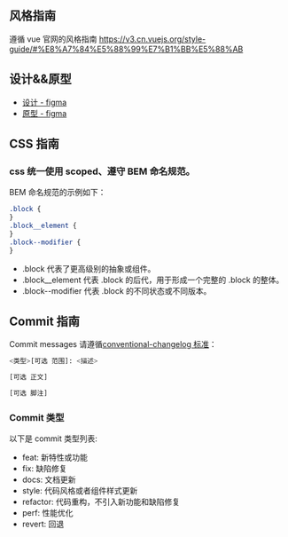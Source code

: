 ## 风格指南

遵循 vue 官网的风格指南 https://v3.cn.vuejs.org/style-guide/#%E8%A7%84%E5%88%99%E7%B1%BB%E5%88%AB

## 设计&&原型

- [设计 - figma](https://www.figma.com/file/7xDdnU39l5jzIn08Aaf4vW/ivoryTower2.0)
- [原型 - figma](https://www.figma.com/proto/7xDdnU39l5jzIn08Aaf4vW/ivoryTower2.0?node-id=0%3A1&scaling=min-zoom&page-id=0%3A1&starting-point-node-id=7%3A4&show-proto-sidebar=1)

## CSS 指南

### css 统一使用 scoped、遵守 BEM 命名规范。

BEM 命名规范的示例如下：

```css
.block {
}
.block__element {
}
.block--modifier {
}
```

-   .block 代表了更高级别的抽象或组件。
-   .block\_\_element 代表 .block 的后代，用于形成一个完整的 .block 的整体。
-   .block--modifier 代表 .block 的不同状态或不同版本。

## Commit 指南

Commit messages 请遵循[conventional-changelog 标准](https://www.conventionalcommits.org/en/v1.0.0/)：

```bash
<类型>[可选 范围]: <描述>

[可选 正文]

[可选 脚注]
```

### Commit 类型

以下是 commit 类型列表:

-   feat: 新特性或功能
-   fix: 缺陷修复
-   docs: 文档更新
-   style: 代码风格或者组件样式更新
-   refactor: 代码重构，不引入新功能和缺陷修复
-   perf: 性能优化
-   revert: 回退
